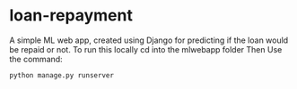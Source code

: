 # loan-repayment
A simple ML web app, created using Django for predicting if the loan would be repaid or not.
To run this locally cd into the mlwebapp folder
Then Use the command: 
```
python manage.py runserver
```
